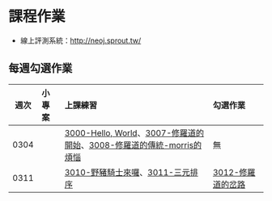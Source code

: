 # 課程作業

* 線上評測系統：http://neoj.sprout.tw/

## 每週勾選作業


| 週次   | 小專案   | 上課練習                                        | 勾選作業                                     |
| :----: | :------- | :---------                                      | :---------                                   |
|  0304  |          | [3000-Hello, World](http://neoj.sprout.tw/problem/3000/)、[3007-修羅道的開始](http://neoj.sprout.tw/problem/3007/)、[3008-修羅道的傳統-morris的煩惱](http://neoj.sprout.tw/problem/3008/)| 無 |
|  0311  |          | [3010-野豬騎士來囉](http://neoj.sprout.tw/problem/3010/)、[3011-三元排序](http://neoj.sprout.tw/problem/3011/)| [3012-修羅道的岔路](http://neoj.sprout.tw/problem/3012/) |